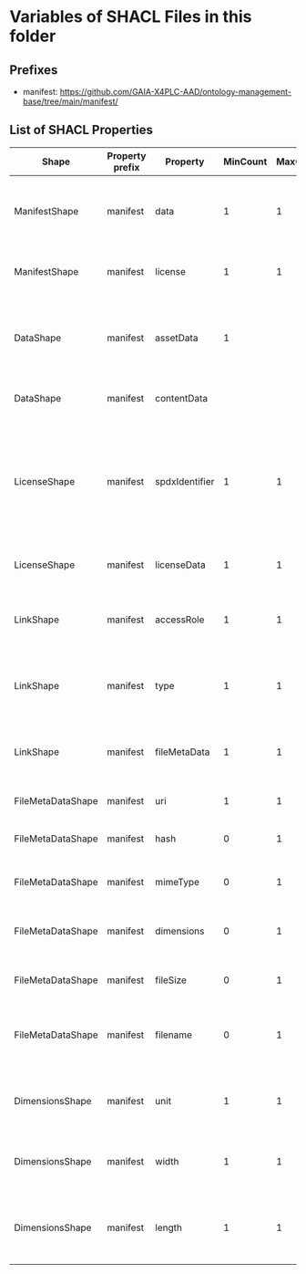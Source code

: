 # Variables of SHACL Files in this folder

## Prefixes

- manifest: <https://github.com/GAIA-X4PLC-AAD/ontology-management-base/tree/main/manifest/>

## List of SHACL Properties

| Shape | Property prefix | Property | MinCount | MaxCount | Description | Datatype/NodeKind | Filename |
| --- | --- | --- | --- | --- | --- | --- | --- |
| ManifestShape | manifest | data | 1 | 1 | Defines the data components of the simulation asset. |  | manifest_shacl.ttl |
| ManifestShape | manifest | license | 1 | 1 | Defines the license of the simulation asset. |  | manifest_shacl.ttl |
| DataShape | manifest | assetData | 1 |  | Defines links to the asset and to other data that is not classified as content data. |  | manifest_shacl.ttl |
| DataShape | manifest | contentData |  |  | Defines links to content data. |  | manifest_shacl.ttl |
| LicenseShape | manifest | spdxIdentifier | 1 | 1 | Define a SPDX identifier, such as LicenseRef-Custom-Commercial-Agreement or LicenseRef-Policy-Smart-Contract. | <http://www.w3.org/2001/XMLSchema#string> | manifest_shacl.ttl |
| LicenseShape | manifest | licenseData | 1 | 1 | Defines a link to license data. |  | manifest_shacl.ttl |
| LinkShape | manifest | accessRole | 1 | 1 | Specifies the access role associated with the corresponding file. | <http://www.w3.org/2001/XMLSchema#string> | manifest_shacl.ttl |
| LinkShape | manifest | type | 1 | 1 | Specifies the data type of the corresponding file. | <http://www.w3.org/2001/XMLSchema#string> | manifest_shacl.ttl |
| LinkShape | manifest | fileMetaData | 1 | 1 | Defines a general class for a data file that is referenced via a link. |  | manifest_shacl.ttl |
| FileMetaDataShape | manifest | uri | 1 | 1 | Defines a path as url or did. | <http://www.w3.org/2001/XMLSchema#anyURI> | manifest_shacl.ttl |
| FileMetaDataShape | manifest | hash | 0 | 1 | Defines the IPFS CIDv1 identifier of the file. | <http://www.w3.org/2001/XMLSchema#string> | manifest_shacl.ttl |
| FileMetaDataShape | manifest | mimeType | 0 | 1 | Defines the MIME type of the file. | <http://www.w3.org/2001/XMLSchema#string> | manifest_shacl.ttl |
| FileMetaDataShape | manifest | dimensions | 0 | 1 | Define the dimensional information for images and videos. |  | manifest_shacl.ttl |
| FileMetaDataShape | manifest | fileSize | 0 | 1 | Specify the file size in bytes. | <http://www.w3.org/2001/XMLSchema#integer> | manifest_shacl.ttl |
| FileMetaDataShape | manifest | filename | 0 | 1 | Specifies the file name (excluding the path) along with its extension. | <http://www.w3.org/2001/XMLSchema#string> | manifest_shacl.ttl |
| DimensionsShape | manifest | unit | 1 | 1 | Specifies the unit of measurement (e.g., meters, inches). | <http://www.w3.org/2001/XMLSchema#string> | manifest_shacl.ttl |
| DimensionsShape | manifest | width | 1 | 1 | Specifies the width (x-axis) of the item in appropriate units. | <http://www.w3.org/2001/XMLSchema#decimal> | manifest_shacl.ttl |
| DimensionsShape | manifest | length | 1 | 1 | Specifies the length (y-axis) of the item in appropriate units. | <http://www.w3.org/2001/XMLSchema#decimal> | manifest_shacl.ttl |
